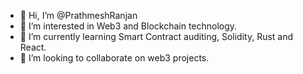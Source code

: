 - 👋 Hi, I’m @PrathmeshRanjan
- 👀 I’m interested in Web3 and Blockchain technology.
- 🌱 I’m currently learning Smart Contract auditing, Solidity, Rust and React.
- 💞️ I’m looking to collaborate on web3 projects.

<!---
PrathmeshRanjan/PrathmeshRanjan is a ✨ special ✨ repository because its `README.md` (this file) appears on your GitHub profile.
You can click the Preview link to take a look at your changes.
--->
